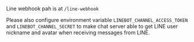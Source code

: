 Line webhook pah is at `/line-webhook`

Please also configure environment variable `LINEBOT_CHANNEL_ACCESS_TOKEN` and `LINEBOT_CHANNEL_SECRET` to make chat server able to get LINE user nickname and avatar when receiving messages from LINE.
